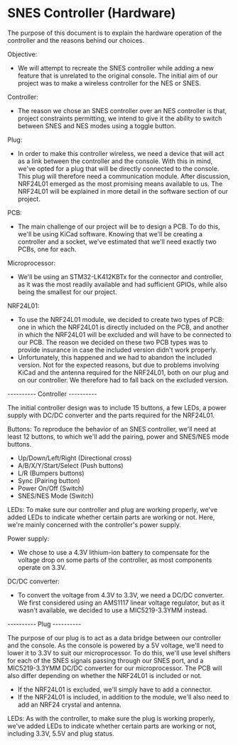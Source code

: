 # SNES Controller (Hardware)
The purpose of this document is to explain the hardware operation of the controller and the reasons behind our choices.

Objective:
- We will attempt to recreate the SNES controller while adding a new feature that is unrelated to the original console. The initial aim of our project was to make a wireless controller for the NES or SNES.

Controller:
- The reason we chose an SNES controller over an NES controller is that, project constraints permitting, we intend to give it the ability to switch between SNES and NES modes using a toggle button.

Plug:
- In order to make this controller wireless, we need a device that will act as a link between the controller and the console. With this in mind, we've opted for a plug that will be directly connected to the console. This plug will therefore need a communication module. After discussion, NRF24L01 emerged as the most promising means available to us. The NRF24L01 will be explained in more detail in the software section of our project.

PCB:
- The main challenge of our project will be to design a PCB. To do this, we'll be using KiCad software. Knowing that we'll be creating a controller and a socket, we've estimated that we'll need exactly two PCBs, one for each.

Microprocessor:
- We'll be using an STM32-LK412KBTx for the connector and controller, as it was the most readily available and had sufficient GPIOs, while also being the smallest for our project.

NRF24L01:
- To use the NRF24L01 module, we decided to create two types of PCB: one in which the NRF24L01 is directly included on the PCB, and another in which the NRF24L01 will be excluded and will have to be connected to our PCB. The reason we decided on these two PCB types was to provide insurance in case the included version didn't work properly.
- Unfortunately, this happened and we had to abandon the included version. Not for the expected reasons, but due to problems involving KiCad and the antenna required for the NRF24L01, both on our plug and on our controller. We therefore had to fall back on the excluded version.



---------- Controller ----------

The initial controller design was to include 15 buttons, a few LEDs, a power supply with DC/DC converter and the parts required for the NRF24L01.

Buttons:
To reproduce the behavior of an SNES controller, we'll need at least 12 buttons, to which we'll add the pairing, power and SNES/NES mode buttons.
- Up/Down/Left/Right (Directional cross)
- A/B/X/Y/Start/Select (Push buttons)
- L/R (Bumpers buttons)
- Sync (Pairing button)
- Power On/Off (Switch)
- SNES/NES Mode (Switch)

LEDs:
To make sure our controller and plug are working properly, we've added LEDs to indicate whether certain parts are working or not. Here, we're mainly concerned with the controller's power supply.

Power supply:
- We chose to use a 4.3V lithium-ion battery to compensate for the voltage drop on some parts of the controller, as most components operate on 3.3V.

DC/DC converter:
- To convert the voltage from 4.3V to 3.3V, we need a DC/DC converter. We first considered using an AMS1117 linear voltage regulator, but as it wasn't available, we decided to use a MIC5219-3.3YMM instead.



---------- Plug ----------

The purpose of our plug is to act as a data bridge between our controller and the console. As the console is powered by a 5V voltage, we'll need to lower it to 3.3V to suit our microprocessor. To do this, we'll use level shifters for each of the SNES signals passing through our SNES port, and a MIC5219-3.3YMM DC/DC converter for our microprocessor. The PCB will also differ depending on whether the NRF24L01 is included or not.
- If the NRF24L01 is excluded, we'll simply have to add a connector.
- If the NRF24L01 is included, in addition to the module, we'll also need to add an NRF24 crystal and antenna.

LEDs:
As with the controller, to make sure the plug is working properly, we've added LEDs to indicate whether certain parts are working or not, including 3.3V, 5.5V and plug status.
